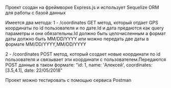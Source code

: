 Проект создан на фреймворке Express.js и использует Sequelize ORM для работы с базой данных

Имеется два метода:
1 - /coordinates GET метод, который отдает GPS координаты по id пользователя и по дате.Id и дата предаются как query параметры и 
они обязательны.Id должно быть целочисленным а формат даты должно быть MM/DD/YYYY или можно передать две даты в формате MM/DD/YYYY,MM/DD/YYYY

2 - /coordinates POST метод, который создает новые координати по id пользователя и связывает эти координати с пользователем.Передаются POST 
данные в таком формате: "id: 1, name: 'Алексей', coordinates: [3.5,4.1], date: 22/05/2018"

Проект можно тестировать с помощью сервиса Postman
